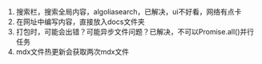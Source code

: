 1. 搜索栏，搜索全局内容，algoliasearch，已解决，ui不好看，网络有点卡
2. 在网址中编写内容，直接放入docs文件夹
3. 打包时，可能会出错？可能异步文件问题？已解决，不可以Promise.all()并行任务
4. mdx文件热更新会获取两次mdx文件
